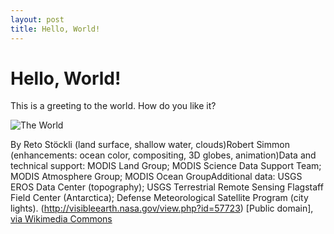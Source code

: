 ```yaml
---
layout: post
title: Hello, World!
---
```

# Hello, World!

This is a greeting to the world.  How do you like it?

![The World](https://upload.wikimedia.org/wikipedia/commons/7/7b/Earth_Western_Hemisphere.jpg)

By Reto Stöckli (land surface, shallow water, clouds)Robert Simmon (enhancements: ocean color, compositing, 3D globes, animation)Data and technical support: MODIS Land Group; MODIS Science Data Support Team; MODIS Atmosphere Group; MODIS Ocean GroupAdditional data: USGS EROS Data Center (topography); USGS Terrestrial Remote Sensing Flagstaff Field Center (Antarctica); Defense Meteorological Satellite Program (city lights). (http://visibleearth.nasa.gov/view.php?id=57723) [Public domain], <a href="https://commons.wikimedia.org/wiki/File%3AEarth_Western_Hemisphere.jpg">via Wikimedia Commons</a>

